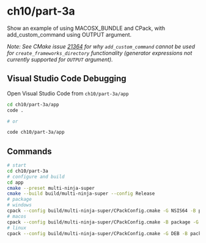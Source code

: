 # ch10/part-3a

Show an example of using MACOSX_BUNDLE and CPack, with add_custom_command using OUTPUT argument.

_Note: See CMake issue [21364](https://gitlab.kitware.com/cmake/cmake/-/issues/21364) for why `add_custom_command` cannot be used for `create_frameworks_directory` functionality (generator expressions not currently supported for `OUTPUT` argument)._

## Visual Studio Code Debugging

Open Visual Studio Code from `ch10/part-3a/app`

```bash
cd ch10/part-3a/app
code .

# or

code ch10/part-3a/app
```

## Commands

```bash
# start
cd ch10/part-3a
# configure and build
cd app
cmake --preset multi-ninja-super
cmake --build build/multi-ninja-super --config Release
# package
# windows
cpack --config build/multi-ninja-super/CPackConfig.cmake -G NSIS64 -B package
# macos
cpack --config build/multi-ninja-super/CPackConfig.cmake -B package -G DragNDrop
# linux
cpack --config build/multi-ninja-super/CPackConfig.cmake -G DEB -B package
```
